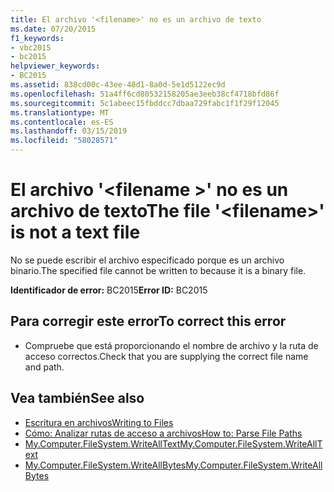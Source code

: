 ```yaml
---
title: El archivo '<filename>' no es un archivo de texto
ms.date: 07/20/2015
f1_keywords:
- vbc2015
- bc2015
helpviewer_keywords:
- BC2015
ms.assetid: 838cd00c-43ee-48d1-8a0d-5e1d5122ec9d
ms.openlocfilehash: 51a4ff6cd80532158205ae3eeb38cf4718bfd86f
ms.sourcegitcommit: 5c1abeec15fbddcc7dbaa729fabc1f1f29f12045
ms.translationtype: MT
ms.contentlocale: es-ES
ms.lasthandoff: 03/15/2019
ms.locfileid: "58028571"
---
```

# <a name="the-file-filename-is-not-a-text-file"></a><span data-ttu-id="6b34e-102">El archivo '\<filename >' no es un archivo de texto</span><span class="sxs-lookup"><span data-stu-id="6b34e-102">The file '\<filename>' is not a text file</span></span>
<span data-ttu-id="6b34e-103">No se puede escribir el archivo especificado porque es un archivo binario.</span><span class="sxs-lookup"><span data-stu-id="6b34e-103">The specified file cannot be written to because it is a binary file.</span></span>  
  
 <span data-ttu-id="6b34e-104">**Identificador de error:** BC2015</span><span class="sxs-lookup"><span data-stu-id="6b34e-104">**Error ID:** BC2015</span></span>  
  
## <a name="to-correct-this-error"></a><span data-ttu-id="6b34e-105">Para corregir este error</span><span class="sxs-lookup"><span data-stu-id="6b34e-105">To correct this error</span></span>  
  
-   <span data-ttu-id="6b34e-106">Compruebe que está proporcionando el nombre de archivo y la ruta de acceso correctos.</span><span class="sxs-lookup"><span data-stu-id="6b34e-106">Check that you are supplying the correct file name and path.</span></span>  
  
## <a name="see-also"></a><span data-ttu-id="6b34e-107">Vea también</span><span class="sxs-lookup"><span data-stu-id="6b34e-107">See also</span></span>

- [<span data-ttu-id="6b34e-108">Escritura en archivos</span><span class="sxs-lookup"><span data-stu-id="6b34e-108">Writing to Files</span></span>](../../visual-basic/developing-apps/programming/drives-directories-files/writing-to-files.md)
- [<span data-ttu-id="6b34e-109">Cómo: Analizar rutas de acceso a archivos</span><span class="sxs-lookup"><span data-stu-id="6b34e-109">How to: Parse File Paths</span></span>](../../visual-basic/developing-apps/programming/drives-directories-files/how-to-parse-file-paths.md)
- [<span data-ttu-id="6b34e-110">My.Computer.FileSystem.WriteAllText</span><span class="sxs-lookup"><span data-stu-id="6b34e-110">My.Computer.FileSystem.WriteAllText</span></span>](xref:Microsoft.VisualBasic.FileIO.FileSystem.WriteAllText%2A)
- [<span data-ttu-id="6b34e-111">My.Computer.FileSystem.WriteAllBytes</span><span class="sxs-lookup"><span data-stu-id="6b34e-111">My.Computer.FileSystem.WriteAllBytes</span></span>](xref:Microsoft.VisualBasic.MyServices.FileSystemProxy.WriteAllBytes%2A)
